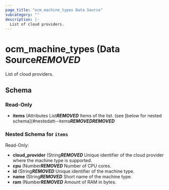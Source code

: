 ```yaml
---
page_title: "ocm_machine_types Data Source"
subcategory: ""
description: |-
  List of cloud providers.
---
```


# ocm_machine_types (Data Source***REMOVED***

List of cloud providers.

## Schema

### Read-Only

- **items** (Attributes List***REMOVED*** Items of the list. (see [below for nested schema](#nestedatt--items***REMOVED******REMOVED***

<a id="nestedatt--items"></a>
### Nested Schema for `items`

Read-Only:

- **cloud_provider** (String***REMOVED*** Unique identifier of the cloud provider where the machine type is supported.
- **cpu** (Number***REMOVED*** Number of CPU cores.
- **id** (String***REMOVED*** Unique identifier of the machine type.
- **name** (String***REMOVED*** Short name of the machine type.
- **ram** (Number***REMOVED*** Amount of RAM in bytes.
